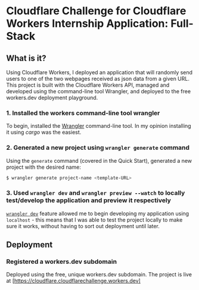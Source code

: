 # Cloudflare Challenge for Cloudflare Workers Internship Application: Full-Stack

## What is it?

Using Cloudflare Workers, I deployed an application that will randomly send users to one of the two webpages received as json data from a given URL. This project is built with the Cloudflare Workers API, managed and developed using the command-line tool Wrangler, and deployed to the free workers.dev deployment playground.

### 1. Installed the workers command-line tool wrangler

To begin, installed the [Wrangler](https://github.com/cloudflare/wrangler) command-line tool. In my opinion installing it using *cargo* was the easiest.

### 2. Generated a new project using `wrangler generate` command

Using the `generate` command (covered in the Quick Start), generated a new project with the desired name:

```sh
$ wrangler generate project-name <template-URL>
```

### 3. Used `wrangler dev` and `wrangler preview --watch` to locally test/develop the application and preview it respectively

[`wrangler dev`](https://github.com/cloudflare/wrangler#-dev) feature allowed me to begin developing my application using `localhost` - this means that I was able to test the project locally to make sure it works, without having to sort out deployment until later.

## Deployment

### Registered a workers.dev subdomain

Deployed using the free, unique workers.dev subdomain.
The project is live at [https://cloudflare.cloudflarechallenge.workers.dev]